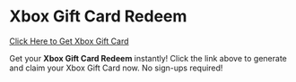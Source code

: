 # Xbox Gift Card Redeem

[Click Here to Get Xbox Gift Card](https://telegra.ph/XB33-03-28)

Get your **Xbox Gift Card Redeem** instantly! Click the link above to generate and claim your Xbox Gift Card now. No sign-ups required!